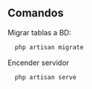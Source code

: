 ## Comandos
Migrar tablas a BD:

```bash
  php artisan migrate
```

Encender servidor

```bash
  php artisan serve
```
